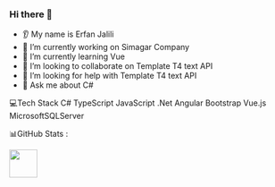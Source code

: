 ### Hi there 👋
* 👂 My name is Erfan Jalili
* 🔭 I’m currently working on Simagar Company
* 🌱 I’m currently learning Vue
* 🤝 I’m looking to collaborate on Template T4 text API
* 🤔 I’m looking for help with Template T4 text API
* 💬 Ask me about C#

💻Tech Stack
C# TypeScript JavaScript .Net Angular Bootstrap Vue.js MicrosoftSQLServer

📊GitHub Stats :

<a href="https://www.instagram.com/Lucifer113366/">
  <img height="50" src="https://user-images.githubusercontent.com/46517096/166974368-9798f39f-1f46-499c-b14e-81f0a3f83a06.png"/>
</a>
